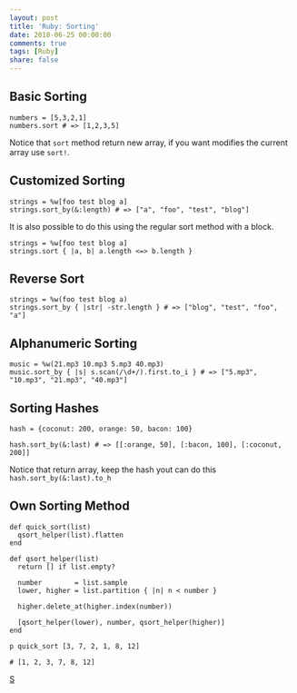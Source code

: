 ```yaml
---
layout: post
title: 'Ruby: Sorting'
date: 2018-06-25 00:00:00
comments: true
tags: [Ruby]
share: false
---
```


## Basic Sorting
```
numbers = [5,3,2,1]
numbers.sort # => [1,2,3,5]
```
Notice that `sort` method return new array, if you want modifies the current array use `sort!`.

## Customized Sorting
```
strings = %w[foo test blog a]
strings.sort_by(&:length) # => ["a", "foo", "test", "blog"]
```
It is also possible to do this using the regular sort method with a block.
```
strings = %w[foo test blog a]
strings.sort { |a, b| a.length <=> b.length }
```

## Reverse Sort
```
strings = %w(foo test blog a)
strings.sort_by { |str| -str.length } # => ["blog", "test", "foo", "a"]
```

## Alphanumeric Sorting
```
music = %w(21.mp3 10.mp3 5.mp3 40.mp3)
music.sort_by { |s| s.scan(/\d+/).first.to_i } # => ["5.mp3", "10.mp3", "21.mp3", "40.mp3"]
```

## Sorting Hashes
```
hash = {coconut: 200, orange: 50, bacon: 100}

hash.sort_by(&:last) # => [[:orange, 50], [:bacon, 100], [:coconut, 200]]
```
Notice that return array, keep the hash yout can do this `hash.sort_by(&:last).to_h`

## Own Sorting Method
```
def quick_sort(list)
  qsort_helper(list).flatten
end

def qsort_helper(list)
  return [] if list.empty?

  number        = list.sample
  lower, higher = list.partition { |n| n < number }

  higher.delete_at(higher.index(number))

  [qsort_helper(lower), number, qsort_helper(higher)]
end

p quick_sort [3, 7, 2, 1, 8, 12]

# [1, 2, 3, 7, 8, 12]
```
[S](http://www.rubyguides.com/2017/07/ruby-sort/)

